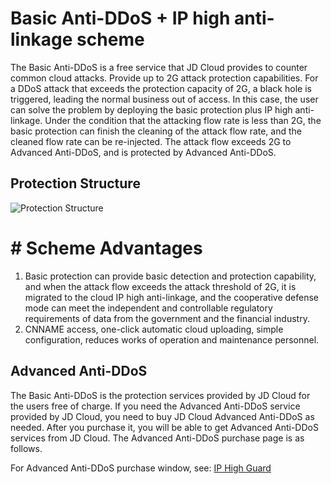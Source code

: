# Basic Anti-DDoS + IP high anti-linkage scheme

The Basic Anti-DDoS is a free service that JD Cloud provides to counter common cloud attacks. Provide up to 2G attack protection capabilities. For a DDoS attack that exceeds the protection capacity of 2G, a black hole is triggered, leading the normal business out of access. In this case, the user can solve the problem by deploying the basic protection plus IP high anti-linkage. Under the condition that the attacking flow rate is less than 2G, the basic protection can finish the cleaning of the attack flow rate, and the cleaned flow rate can be re-injected. The attack flow exceeds 2G to Advanced Anti-DDoS, and is protected by Advanced Anti-DDoS.

## Protection Structure

![Protection Structure](https://github.com/jdcloudcom/cn/blob/edit/image/Basic%20Anti-DDos/best_pritice.png)


# # Scheme Advantages

1. Basic protection can provide basic detection and protection capability, and when the attack flow exceeds the attack threshold of 2G, it is migrated to the cloud IP high anti-linkage, and the cooperative defense mode can meet the independent and controllable regulatory requirements of  data from the government and the financial industry.
2. CNNAME access, one-click automatic cloud uploading, simple configuration, reduces works of operation and maintenance personnel.

## Advanced Anti-DDoS

The Basic Anti-DDoS is the protection services provided by JD Cloud for the users free of charge. If you need the Advanced Anti-DDoS service provided by JD Cloud, you need to buy JD Cloud Advanced Anti-DDoS as needed. After you purchase it, you will be able to get Advanced Anti-DDoS services from JD Cloud.
The Advanced Anti-DDoS purchase page is as follows.

For Advanced Anti-DDoS purchase window, see: [IP High Guard](https://www.jdcloud.com/products/ipanti)
